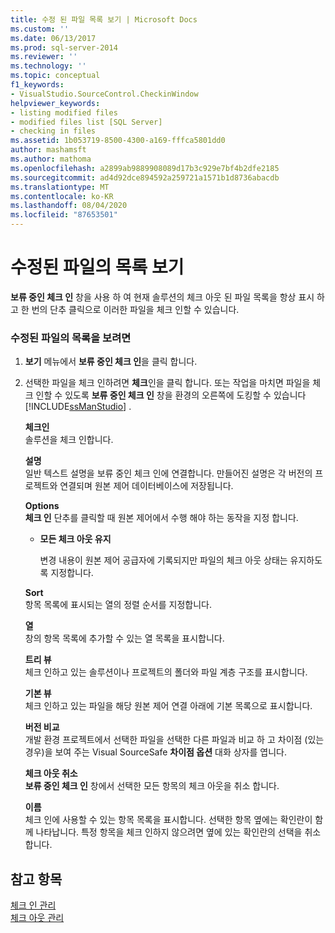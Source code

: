 ```yaml
---
title: 수정 된 파일 목록 보기 | Microsoft Docs
ms.custom: ''
ms.date: 06/13/2017
ms.prod: sql-server-2014
ms.reviewer: ''
ms.technology: ''
ms.topic: conceptual
f1_keywords:
- VisualStudio.SourceControl.CheckinWindow
helpviewer_keywords:
- listing modified files
- modified files list [SQL Server]
- checking in files
ms.assetid: 1b053719-8500-4300-a169-fffca5801dd0
author: mashamsft
ms.author: mathoma
ms.openlocfilehash: a2899ab9889908089d17b3c929e7bf4b2dfe2185
ms.sourcegitcommit: ad4d92dce894592a259721a1571b1d8736abacdb
ms.translationtype: MT
ms.contentlocale: ko-KR
ms.lasthandoff: 08/04/2020
ms.locfileid: "87653501"
---
```

# <a name="view-a-list-of-modified-files"></a>수정된 파일의 목록 보기
  **보류 중인 체크 인** 창을 사용 하 여 현재 솔루션의 체크 아웃 된 파일 목록을 항상 표시 하 고 한 번의 단추 클릭으로 이러한 파일을 체크 인할 수 있습니다.  
  
### <a name="to-view-a-list-of-modified-files"></a>수정된 파일의 목록을 보려면  
  
1.  **보기** 메뉴에서 **보류 중인 체크 인**을 클릭 합니다.  
  
2.  선택한 파일을 체크 인하려면 **체크**인을 클릭 합니다. 또는 작업을 마치면 파일을 체크 인할 수 있도록 **보류 중인 체크 인** 창을 환경의 오른쪽에 도킹할 수 있습니다 [!INCLUDE[ssManStudio](../includes/ssmanstudio-md.md)] .  
  
     **체크인**  
     솔루션을 체크 인합니다.  
  
     **설명**  
     일반 텍스트 설명을 보류 중인 체크 인에 연결합니다. 만들어진 설명은 각 버전의 프로젝트와 연결되며 원본 제어 데이터베이스에 저장됩니다.  
  
     **Options**  
     **체크 인** 단추를 클릭할 때 원본 제어에서 수행 해야 하는 동작을 지정 합니다.  
  
    -   **모든 체크 아웃 유지**  
  
         변경 내용이 원본 제어 공급자에 기록되지만 파일의 체크 아웃 상태는 유지하도록 지정합니다.  
  
     **Sort**  
     항목 목록에 표시되는 열의 정렬 순서를 지정합니다.  
  
     **열**  
     창의 항목 목록에 추가할 수 있는 열 목록을 표시합니다.  
  
     **트리 뷰**  
     체크 인하고 있는 솔루션이나 프로젝트의 폴더와 파일 계층 구조를 표시합니다.  
  
     **기본 뷰**  
     체크 인하고 있는 파일을 해당 원본 제어 연결 아래에 기본 목록으로 표시합니다.  
  
     **버전 비교**  
     개발 환경 프로젝트에서 선택한 파일을 선택한 다른 파일과 비교 하 고 차이점 (있는 경우)을 보여 주는 Visual SourceSafe **차이점 옵션** 대화 상자를 엽니다.  
  
     **체크 아웃 취소**  
     **보류 중인 체크 인** 창에서 선택한 모든 항목의 체크 아웃을 취소 합니다.  
  
     **이름**  
     체크 인에 사용할 수 있는 항목 목록을 표시합니다. 선택한 항목 옆에는 확인란이 함께 나타납니다. 특정 항목을 체크 인하지 않으려면 옆에 있는 확인란의 선택을 취소합니다.  
  
## <a name="see-also"></a>참고 항목  
 [체크 인 관리](../../2014/database-engine/manage-checkins.md)   
 [체크 아웃 관리](../../2014/database-engine/manage-checkouts.md)  
  
  
